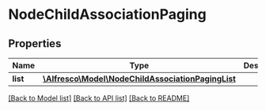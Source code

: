 # NodeChildAssociationPaging

## Properties
Name | Type | Description | Notes
------------ | ------------- | ------------- | -------------
**list** | [**\Alfresco\Model\NodeChildAssociationPagingList**](NodeChildAssociationPagingList.md) |  | [optional] 

[[Back to Model list]](../README.md#documentation-for-models) [[Back to API list]](../README.md#documentation-for-api-endpoints) [[Back to README]](../README.md)


